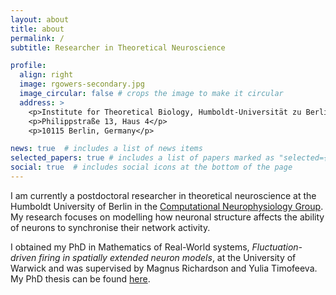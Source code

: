 ```yaml
---
layout: about
title: about
permalink: /
subtitle: Researcher in Theoretical Neuroscience

profile:
  align: right
  image: rgowers-secondary.jpg
  image_circular: false # crops the image to make it circular
  address: >
    <p>Institute for Theoretical Biology, Humboldt-Universität zu Berlin</p>
    <p>Philippstraße 13, Haus 4</p>
    <p>10115 Berlin, Germany</p>

news: true  # includes a list of news items
selected_papers: true # includes a list of papers marked as "selected={true}"
social: true  # includes social icons at the bottom of the page
---
```


I am currently a postdoctoral researcher in theoretical neuroscience at the Humboldt University of Berlin in the [Computational Neurophysiology Group](https://www.neuron-science.de/). My research focuses on modelling how neuronal structure affects the ability of neurons to synchronise their network activity.

I obtained my PhD in Mathematics of Real-World systems, _Fluctuation-driven firing in spatially extended neuron models_, at the University of Warwick and was supervised by Magnus Richardson and Yulia Timofeeva. My PhD thesis can be found [here](http://wrap.warwick.ac.uk/148007/).
